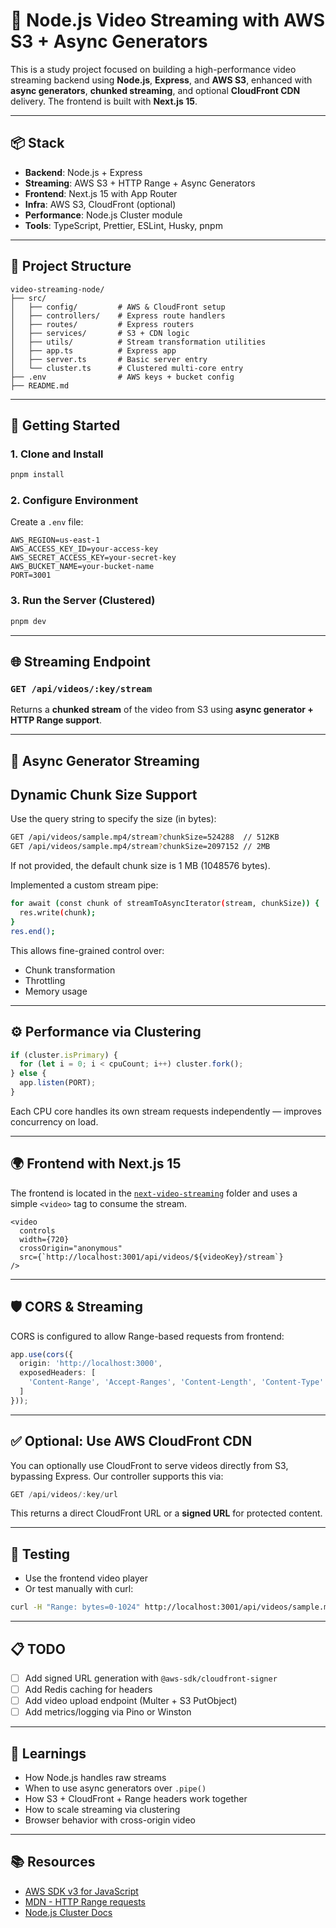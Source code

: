 # 🎥 Node.js Video Streaming with AWS S3 + Async Generators

This is a study project focused on building a high-performance video streaming backend using **Node.js**, **Express**, and **AWS S3**, enhanced with **async generators**, **chunked streaming**, and optional **CloudFront CDN** delivery. The frontend is built with **Next.js 15**.

---

## 📦 Stack

- **Backend**: Node.js + Express
- **Streaming**: AWS S3 + HTTP Range + Async Generators
- **Frontend**: Next.js 15 with App Router
- **Infra**: AWS S3, CloudFront (optional)
- **Performance**: Node.js Cluster module
- **Tools**: TypeScript, Prettier, ESLint, Husky, pnpm

---

## 📁 Project Structure

```
video-streaming-node/
├── src/
│   ├── config/         # AWS & CloudFront setup
│   ├── controllers/    # Express route handlers
│   ├── routes/         # Express routers
│   ├── services/       # S3 + CDN logic
│   ├── utils/          # Stream transformation utilities
│   ├── app.ts          # Express app
│   ├── server.ts       # Basic server entry
│   └── cluster.ts      # Clustered multi-core entry
├── .env                # AWS keys + bucket config
├── README.md
```

---

## 🚀 Getting Started

### 1. Clone and Install
```bash
pnpm install
```

### 2. Configure Environment
Create a `.env` file:

```env
AWS_REGION=us-east-1
AWS_ACCESS_KEY_ID=your-access-key
AWS_SECRET_ACCESS_KEY=your-secret-key
AWS_BUCKET_NAME=your-bucket-name
PORT=3001
```

### 3. Run the Server (Clustered)
```bash
pnpm dev
```

---

## 🌐 Streaming Endpoint

### `GET /api/videos/:key/stream`

Returns a **chunked stream** of the video from S3 using **async generator + HTTP Range support**.

---

## 🧠 Async Generator Streaming

## Dynamic Chunk Size Support

Use the query string to specify the size (in bytes):

```bash
GET /api/videos/sample.mp4/stream?chunkSize=524288  // 512KB
GET /api/videos/sample.mp4/stream?chunkSize=2097152 // 2MB
```

If not provided, the default chunk size is 1 MB (1048576 bytes).

Implemented a custom stream pipe:

```bash
for await (const chunk of streamToAsyncIterator(stream, chunkSize)) {
  res.write(chunk);
}
res.end();
```

This allows fine-grained control over:

- Chunk transformation
- Throttling
- Memory usage

---

## ⚙️ Performance via Clustering

```ts
if (cluster.isPrimary) {
  for (let i = 0; i < cpuCount; i++) cluster.fork();
} else {
  app.listen(PORT);
}
```

Each CPU core handles its own stream requests independently — improves concurrency on load.

---

## 🌍 Frontend with Next.js 15

The frontend is located in the [`next-video-streaming`](https://github.com/your-repo/next-video-streaming) folder and uses a simple `<video>` tag to consume the stream.

```tsx
<video
  controls
  width={720}
  crossOrigin="anonymous"
  src={`http://localhost:3001/api/videos/${videoKey}/stream`}
/>
```

---

## 🛡️ CORS & Streaming

CORS is configured to allow Range-based requests from frontend:

```ts
app.use(cors({
  origin: 'http://localhost:3000',
  exposedHeaders: [
    'Content-Range', 'Accept-Ranges', 'Content-Length', 'Content-Type'
  ]
}));
```

---

## ✅ Optional: Use AWS CloudFront CDN

You can optionally use CloudFront to serve videos directly from S3, bypassing Express. Our controller supports this via:

```ts
GET /api/videos/:key/url
```

This returns a direct CloudFront URL or a **signed URL** for protected content.

---

## 🧪 Testing

- Use the frontend video player
- Or test manually with curl:

```bash
curl -H "Range: bytes=0-1024" http://localhost:3001/api/videos/sample.mp4/stream --output part.mp4
```

---

## 📋 TODO

- [ ] Add signed URL generation with `@aws-sdk/cloudfront-signer`
- [ ] Add Redis caching for headers
- [ ] Add video upload endpoint (Multer + S3 PutObject)
- [ ] Add metrics/logging via Pino or Winston

---

## 🧠 Learnings

- How Node.js handles raw streams
- When to use async generators over `.pipe()`
- How S3 + CloudFront + Range headers work together
- How to scale streaming via clustering
- Browser behavior with cross-origin video

---

## 📚 Resources

- [AWS SDK v3 for JavaScript](https://docs.aws.amazon.com/AWSJavaScriptSDK/v3/latest/)
- [MDN - HTTP Range requests](https://developer.mozilla.org/en-US/docs/Web/HTTP/Range_requests)
- [Node.js Cluster Docs](https://nodejs.org/api/cluster.html)

